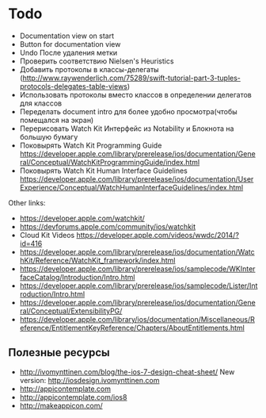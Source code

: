 # Todo #

* Documentation view on start
* Button for documentation view
* Undo После удаления метки
* Проверить соответствию Nielsen's Heuristics
* Добавить протоколы в классы-делегаты (http://www.raywenderlich.com/75289/swift-tutorial-part-3-tuples-protocols-delegates-table-views)
* Использовать протоколы вместо классов в определении делегатов для классов
* Переделать document intro для более удобно просмотра(чтобы помещался на экран)
* Перерисовать Watch Kit Интерфейс из Notability и Блокнота на большую бумагу
* Поковырять Watch Kit Programming Guide https://developer.apple.com/library/prerelease/ios/documentation/General/Conceptual/WatchKitProgrammingGuide/index.html
* Поковырять Watch Kit Human Interface Guidelines https://developer.apple.com/library/prerelease/ios/documentation/UserExperience/Conceptual/WatchHumanInterfaceGuidelines/index.html


Other links:
* https://developer.apple.com/watchkit/
* https://devforums.apple.com/community/ios/watchkit
* Cloud Kit Videos https://developer.apple.com/videos/wwdc/2014/?id=416
* https://developer.apple.com/library/prerelease/ios/documentation/WatchKit/Reference/WatchKit_framework/index.html 
* https://developer.apple.com/library/prerelease/ios/samplecode/WKInterfaceCatalog/Introduction/Intro.html
* https://developer.apple.com/library/prerelease/ios/samplecode/Lister/Introduction/Intro.html
* https://developer.apple.com/library/prerelease/ios/documentation/General/Conceptual/ExtensibilityPG/
* https://developer.apple.com/library/ios/documentation/Miscellaneous/Reference/EntitlementKeyReference/Chapters/AboutEntitlements.html

## Полезные ресурсы ###
* http://ivomynttinen.com/blog/the-ios-7-design-cheat-sheet/ New version: http://iosdesign.ivomynttinen.com
* http://appicontemplate.com
* http://appicontemplate.com/ios8
* http://makeappicon.com/